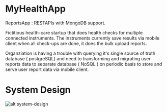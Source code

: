 # MyHealthApp

ReportsApp : RESTAPIs with MongoDB support.

Fictitious health-care startup that does health checks for multiple connected instruments. The instruments currently save results via mobile client when all check-ups are done, it does the bulk upload reports.

Organziation is having a trouble with querying it's single source of truth database ( postgreSQL) and need to transforming and migrating user reports data to separate database ( NoSQL ) on periodic basis to store and serve user report data via mobile client.

# System Design

![alt system-design](http://url/to/img.png)
